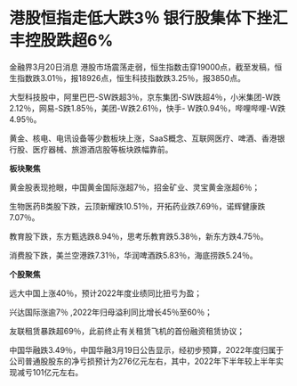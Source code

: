 # 港股恒指走低大跌3％ 银行股集体下挫汇丰控股跌超6%

金融界3月20日消息 港股市场震荡走弱，恒生指数击穿19000点，截至发稿，恒生指数跌3.01％，报18926点，恒生科技指数跌3.25％，报3850点。

大型科技股中，阿里巴巴-SW跌超3％，京东集团-SW跌超4％，小米集团-W跌2.12％，网易-S跌1.85％，美团-W跌2.61％，快手-
W跌0.94％，哔哩哔哩-W跌4.95％。

黄金、核电、电讯设备等少数板块上涨，SaaS概念、互联网医疗、啤酒、香港银行股、医疗器械、旅游酒店股等板块跌幅靠前。

**板块聚焦**

黄金股表现抢眼，中国黄金国际涨超7％，招金矿业、灵宝黄金涨超6％；

生物医药B类股下跌，云顶新耀跌10.51％，开拓药业跌7.69％，诺辉健康跌7.07％。

教育股下跌，东方甄选跌8.94％，思考乐教育跌5.38％，新东方跌4.75％。

消费股下跌，美兰空港跌7.31％，华润啤酒跌5.83％，海底捞跌5.24％。

**个股聚焦**

远大中国上涨40％，预计2022年度业绩同比扭亏为盈；

兴达国际涨逾7％ ,2022年归母溢利同比增长45％至60％；

友联租赁暴跌超69％，此前终止有关租赁飞机的首份融资租赁协议；

中国华融跌3.49％，中国华融3月19日公告显示，经初步预算，2022年度归属于公司普通股股东的净亏损预计为276亿元左右，其中，2022年下半年较上半年实现减亏101亿元左右。

